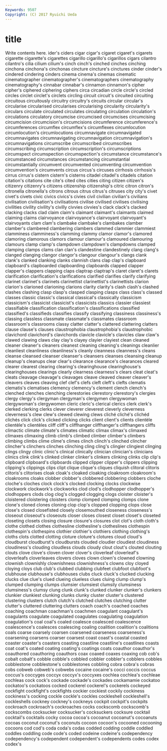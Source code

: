```yaml
---
Keywords: 9507 
Copyright: (C) 2017 Ryuichi Ueda
---
```


# title

Write contents here.
ider's
ciders cigar cigar's cigaret cigaret's cigarets cigarette cigarette's cigarettes cigarillo
cigarillo's cigarillos cigars cilantro cilantro's cilia cilium cilium's cinch cinch's
cinched cinches cinching cinchona cinchona's cinchonas cincture cincture's cinctures cinder
cinder's cindered cindering cinders cinema cinema's cinemas cinematic cinematographer cinematographer's
cinematographers cinematography cinematography's cinnabar cinnabar's cinnamon cinnamon's cipher cipher's ciphered
ciphering ciphers circa circadian circle circle's circled circles circlet circlet's
circlets circling circuit circuit's circuited circuiting circuitous circuitously circuitry circuitry's
circuits circular circular's circularise circularised circularises circularising circularity circularity's circulars
circulate circulated circulates circulating circulation circulation's circulations circulatory circumcise circumcised
circumcises circumcising circumcision circumcision's circumcisions circumference circumference's circumferences circumflex circumflex's
circumflexes circumlocution circumlocution's circumlocutions circumnavigate circumnavigated circumnavigates circumnavigating circumnavigation circumnavigation's
circumnavigations circumscribe circumscribed circumscribes circumscribing circumscription circumscription's circumscriptions circumspect circumspection
circumspection's circumstance circumstance's circumstanced circumstances circumstancing circumstantial circumstantially circumvent circumvented
circumventing circumvention circumvention's circumvents circus circus's circuses cirrhosis cirrhosis's cirrus
cirrus's cistern cistern's cisterns citadel citadel's citadels citation citation's citations
cite cite's cited cites cities citing citizen citizen's citizenry citizenry's
citizens citizenship citizenship's citric citron citron's citronella citronella's citrons citrous
citrus citrus's citruses city city's civet civet's civets civic civics
civics's civies civil civilian civilian's civilians civilisation civilisation's civilisations civilise
civilised civilises civilising civilities civility civility's civilly civvies civvies's clack
clack's clacked clacking clacks clad claim claim's claimant claimant's claimants
claimed claiming claims clairvoyance clairvoyance's clairvoyant clairvoyant's clairvoyants clam clam's
clambake clambake's clambakes clamber clamber's clambered clambering clambers clammed clammier
clammiest clamminess clamminess's clamming clammy clamor clamor's clamored clamoring clamorous
clamors clamour clamour's clamoured clamouring clamours clamp clamp's clampdown clampdown's
clampdowns clamped clamping clamps clams clan clan's clandestine clandestinely clang
clang's clanged clanging clangor clangor's clangour clangour's clangs clank clank's
clanked clanking clanks clannish clans clap clap's clapboard clapboard's clapboarded
clapboarding clapboards clapped clapper clapper's clappers clapping claps claptrap claptrap's
claret claret's clarets clarification clarification's clarifications clarified clarifies clarify clarifying
clarinet clarinet's clarinets clarinettist clarinettist's clarinettists clarion clarion's clarioned clarioning
clarions clarity clarity's clash clash's clashed clashes clashing clasp clasp's
clasped clasping clasps class class's classed classes classic classic's classical
classical's classically classicism classicism's classicist classicist's classicists classics classier classiest
classifiable classification classification's classifications classified classified's classifieds classifies classify classifying
classiness classiness's classing classless classmate classmate's classmates classroom classroom's classrooms
classy clatter clatter's clattered clattering clatters clause clause's clauses claustrophobia
claustrophobia's claustrophobic clavichord clavichord's clavichords clavicle clavicle's clavicles claw claw's
clawed clawing claws clay clay's clayey clayier clayiest clean cleaned
cleaner cleaner's cleaners cleanest cleaning cleaning's cleanings cleanlier cleanliest cleanliness
cleanliness's cleanly cleanness cleanness's cleans cleanse cleansed cleanser cleanser's cleansers
cleanses cleansing cleanup cleanup's cleanups clear clear's clearance clearance's clearances
cleared clearer clearest clearing clearing's clearinghouse clearinghouse's clearinghouses clearings clearly
clearness clearness's clears cleat cleat's cleats cleavage cleavage's cleavages cleave
cleaved cleaver cleaver's cleavers cleaves cleaving clef clef's clefs cleft
cleft's clefts clematis clematis's clematises clemency clemency's clement clench clench's
clenched clenches clenching clerestories clerestory clerestory's clergies clergy clergy's clergyman
clergyman's clergymen clergywoman clergywoman's clergywomen cleric cleric's clerical clerics clerk
clerk's clerked clerking clerks clever cleverer cleverest cleverly cleverness cleverness's
clew clew's clewed clewing clews cliché cliché's clichéd clichés click
click's clicked clicking clicks client client's clients clientèle clientèle's clientèles
cliff cliff's cliffhanger cliffhanger's cliffhangers cliffs climactic climate climate's climates
climatic climax climax's climaxed climaxes climaxing climb climb's climbed climber
climber's climbers climbing climbs clime clime's climes clinch clinch's clinched
clincher clincher's clinchers clinches clinching cling cling's clingier clingiest clinging
clings clingy clinic clinic's clinical clinically clinician clinician's clinicians clinics
clink clink's clinked clinker clinker's clinkers clinking clinks clip clip's
clipboard clipboard's clipboards clipped clipper clipper's clippers clipping clipping's clippings
clips clipt clique clique's cliques cliquish clitoral clitoris clitoris's clitorises
cloak cloak's cloaked cloaking cloakroom cloakroom's cloakrooms cloaks clobber clobber's
clobbered clobbering clobbers cloche cloche's cloches clock clock's clocked clocking
clocks clockwise clockwork clockwork's clockworks clod clod's clodhopper clodhopper's clodhoppers
clods clog clog's clogged clogging clogs cloister cloister's cloistered cloistering
cloisters clomp clomped clomping clomps clone clone's cloned clones cloning
clop clop's clopped clopping clops close close's closed closefisted closely
closemouthed closeness closeness's closeout closeout's closeouts closer closes closest closet
closet's closeted closeting closets closing closure closure's closures clot clot's
cloth cloth's clothe clothed clothes clothesline clothesline's clotheslines clothespin clothespin's
clothespins clothier clothier's clothiers clothing clothing's cloths clots clotted clotting
cloture cloture's clotures cloud cloud's cloudburst cloudburst's cloudbursts clouded cloudier
cloudiest cloudiness cloudiness's clouding cloudless clouds cloudy clout clout's clouted
clouting clouts clove clove's cloven clover clover's cloverleaf cloverleaf's cloverleafs
cloverleaves clovers cloves clown clown's clowned clowning clownish clownishly clownishness
clownishness's clowns cloy cloyed cloying cloys club club's clubbed clubbing
clubfeet clubfoot clubfoot's clubhouse clubhouse's clubhouses clubs cluck cluck's clucked
clucking clucks clue clue's clued clueing clueless clues cluing clump
clump's clumped clumping clumps clumsier clumsiest clumsily clumsiness clumsiness's clumsy
clung clunk clunk's clunked clunker clunker's clunkers clunkier clunkiest clunking
clunks clunky cluster cluster's clustered clustering clusters clutch clutch's clutched
clutches clutching clutter clutter's cluttered cluttering clutters coach coach's coached
coaches coaching coachman coachman's coachmen coagulant coagulant's coagulants coagulate coagulated
coagulates coagulating coagulation coagulation's coal coal's coaled coalesce coalesced coalescence
coalescence's coalesces coalescing coaling coalition coalition's coalitions coals coarse coarsely
coarsen coarsened coarseness coarseness's coarsening coarsens coarser coarsest coast coast's
coastal coasted coaster coaster's coasters coasting coastline coastline's coastlines coasts
coat coat's coated coating coating's coatings coats coauthor coauthor's coauthored
coauthoring coauthors coax coaxed coaxes coaxing cob cob's cobalt cobalt's
cobble cobble's cobbled cobbler cobbler's cobblers cobbles cobblestone cobblestone's cobblestones
cobbling cobra cobra's cobras cobs cobweb cobweb's cobwebs cocaine cocaine's
cocci coccis coccus coccus's coccyges coccyx coccyx's coccyxes cochlea cochlea's
cochleae cochleas cock cock's cockade cockade's cockades cockamamie cockatoo cockatoo's
cockatoos cocked cockerel cockerel's cockerels cockeyed cockfight cockfight's cockfights cockier
cockiest cockily cockiness cockiness's cocking cockle cockle's cockles cockleshell cockleshell's
cockleshells cockney cockney's cockneys cockpit cockpit's cockpits cockroach cockroach's cockroaches
cocks cockscomb cockscomb's cockscombs cocksucker cocksucker's cocksuckers cocksure cocktail cocktail's
cocktails cocky cocoa cocoa's cocoanut cocoanut's cocoanuts cocoas coconut coconut's
coconuts cocoon cocoon's cocooned cocooning cocoons cod cod's coda coda's
codas codded codding coddle coddled coddles coddling code code's coded
codeine codeine's codependency codependency's codependent codependent's codependents codes codex codex's
